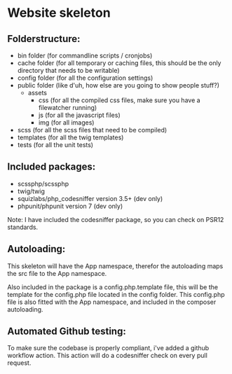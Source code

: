# Website skeleton

## Folderstructure:
- bin folder (for commandline scripts / cronjobs)
- cache folder (for all temporary or caching files, this should be the only directory that needs to be writable)
- config folder (for all the configuration settings)
- public folder (like d'uh, how else are you going to show people stuff?)
    - assets
        - css (for all the compiled css files, make sure you have a filewatcher running)
        - js (for all the javascript files)
        - img (for all images)
- scss (for all the scss files that need to be compiled)
- templates (for all the twig templates)
- tests (for all the unit tests)

## Included packages:
- scssphp/scssphp 
- twig/twig
- squizlabs/php_codesniffer version 3.5+ (dev only)
- phpunit/phpunit version 7 (dev only)

Note:
I have included the codesniffer package, so you can check on PSR12 standards. 

## Autoloading:
This skeleton will have the App namespace, therefor the autoloading maps the src file to the App namespace.

Also included in the package is a config.php.template file, 
this will be the template for the config.php file located in the config folder.
This config.php file is also fitted with the App namespace, and included in the composer autoloading.

## Automated Github testing:
To make sure the codebase is properly compliant, i've added a github workflow action. 
This action will do a codesniffer check on every pull request. 
